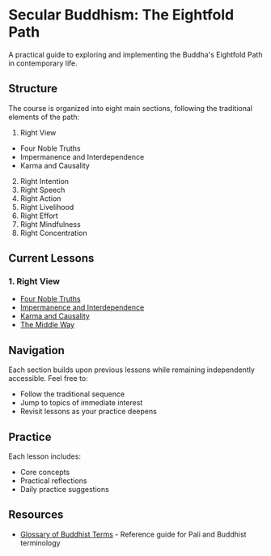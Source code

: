 # Secular Buddhism: The Eightfold Path

A practical guide to exploring and implementing the Buddha's Eightfold Path in contemporary life.

## Structure

The course is organized into eight main sections, following the traditional elements of the path:

1. Right View
  - Four Noble Truths
  - Impermanence and Interdependence
  - Karma and Causality
2. Right Intention
3. Right Speech
4. Right Action
5. Right Livelihood
6. Right Effort
7. Right Mindfulness
8. Right Concentration

## Current Lessons

### 1. Right View
- [Four Noble Truths](eightfold-path/1-right-view/01-four-noble-truths.md)
- [Impermanence and Interdependence](eightfold-path/1-right-view/02-impermanence-interdependence.md)
- [Karma and Causality](eightfold-path/1-right-view/03-karma.md)
- [The Middle Way](eightfold-path/1-right-view/04-middle-way.md)

## Navigation

Each section builds upon previous lessons while remaining independently accessible. Feel free to:
- Follow the traditional sequence
- Jump to topics of immediate interest
- Revisit lessons as your practice deepens

## Practice

Each lesson includes:
- Core concepts
- Practical reflections
- Daily practice suggestions

## Resources

- [Glossary of Buddhist Terms](glossary.md) - Reference guide for Pali and Buddhist terminology
